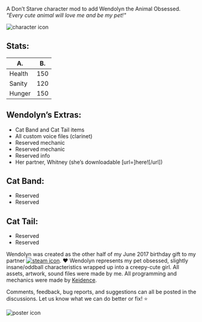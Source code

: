 A Don’t Starve character mod to add Wendolyn the Animal Obsessed.
_"Every cute animal will love me and be my pet!"_

![character icon](https://i.imgur.com/in8uNls.png "Whitney & Wendolyn :D")

## Stats:
| A.     | B.  |
|--------|-----|
| Health | 150 |
| Sanity | 120 |
| Hunger | 150 |

## Wendolyn’s Extras:

* Cat Band and Cat Tail items
* All custom voice files (clarinet) 
* Reserved mechanic
* Reserved mechanic
* Reserved info
* Her partner, Whitney (she’s downloadable [url=]here![/url])

## Cat Band:
* Reserved
* Reserved

## Cat Tail:
* Reserved
* Reserved

Wendolyn was created as the other half of my June 2017 birthday gift to my partner [![steam icon](http://cdn.edgecast.steamstatic.com/steamcommunity/public/images/avatars/90/90c691376873c50ce628a43a2eec2a5331d41110_full.jpg "Keidence")][Keidence]. :heart:
Wendolyn represents my pet obsessed, slightly insane/oddball characteristics wrapped up into a creepy-cute girl.
All assets, artwork, sound files were made by me.
All programming and mechanics were made by [Keidence][].

Comments, feedback, bug reports, and suggestions can all be posted in the discussions. Let us know what we can do better or fix! :star:

![poster icon](https://i.imgur.com/ffKJzuy.png "Character poster revealed!")

[Keidence]: http://steamcommunity.com/profiles/76561198010524937




